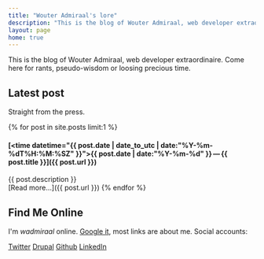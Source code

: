 ```yaml
---
title: "Wouter Admiraal's lore"
description: "This is the blog of Wouter Admiraal, web developer extraordinaire and Drupal enthusiast."
layout: page
home: true
---
```


This is the blog of Wouter Admiraal, web developer extraordinaire. Come here for rants, pseudo-wisdom or loosing precious time.

## Latest post

Straight from the press.

{% for post in site.posts limit:1 %}
#### [<time datetime="{{ post.date | date_to_utc | date:"%Y-%m-%dT%H:%M:%SZ" }}">{{ post.date | date:"%Y-%m-%d" }}</time>&thinsp;&mdash;&thinsp;{{ post.title }}]({{ post.url }})

{{ post.description }}  
[Read more&hellip;]({{ post.url }})
{% endfor %}

## Find Me Online

I'm *wadmiraal* online. [Google it](https://www.google.ch/search?q=wadmiraal), most links are about me. Social accounts:

<a class="about-links" href="http://twitter.com/wadmiraal"><i class="icon icon-twitter3 icon--inline"></i> Twitter</a>
<a class="about-links" href="http://drupal.org/u/wadmiraal"><i class="icon icon-drupal icon--inline"></i> Drupal</a>
<a class="about-links" href="http://github.com/wadmiraal/wadmiraal.net"><i class="icon icon-github icon--inline"></i> Github</a>
<a class="about-links" href="http://www.linkedin.com/in/wadmiraal"><i class="icon icon-linkedin-with-circle icon--inline"></i> LinkedIn</a>
